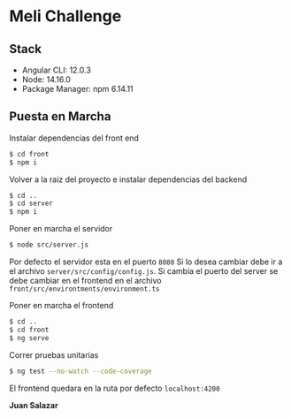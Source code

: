 # Meli Challenge

## Stack

- Angular CLI: 12.0.3
- Node: 14.16.0
- Package Manager: npm 6.14.11

## Puesta en Marcha

Instalar dependencias del front end

```sh
$ cd front
$ npm i
```

Volver a la raiz del proyecto e instalar dependencias del backend

```sh
$ cd ..
$ cd server
$ npm i
```

Poner en marcha el servidor

```sh
$ node src/server.js
```

Por defecto el servidor esta en el puerto `8080` Si lo desea cambiar debe ir a el archivo `server/src/config/config.js`.
Si cambia el puerto del server se debe cambiar en el frontend en el archivo  `front/src/environtments/environment.ts`

Poner en marcha el frontend

```sh
$ cd ..
$ cd front
$ ng serve
```

Correr pruebas unitarias

```sh
$ ng test --no-watch --code-coverage
```




El frontend quedara en la ruta por defecto `localhost:4200`


**Juan Salazar**
